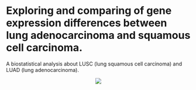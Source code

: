 # Exploring and comparing of gene expression differences between lung adenocarcinoma and squamous cell carcinoma.

A biostatistical analysis about LUSC (lung squamous cell carcinoma) and LUAD (lung adenocarcinoma).

<p align="center">
  <img 
    src="https://t4.ftcdn.net/jpg/02/04/89/05/360_F_204890591_C9PJCFEgkRv754phC4lqfub96KOiU94W.jpg#center"
  >
</p>
